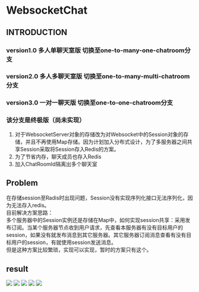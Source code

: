 # WebsocketChat
## INTRODUCTION
### version1.0 多人单聊天室版 切换至one-to-many-one-chatroom分支<br/>
### version2.0 多人多聊天室版 切换至one-to-many-multi-chatroom分支<br/>
### version3.0 一对一聊天版 切换至one-to-one-chatroom分支<br/>
### 该分支是终极版（尚未实现）<br/>
1. 对于WebsocketServer对象的存储改为对Websocket中的Session对象的存储，并且不再使用Map存储。因为计划加入分布式设计，为了多服务器之间共享Session采取将Session存入Redis的方案。
2. 为了节省内存，聊天成员也存入Redis
3. 加入ChatRoomId隔离出多个聊天室

## Problem
在存储session至Radis时出现问题，Session没有实现序列化接口无法序列化，因为无法存入redis。<br/>
目前解决方案思路：<br/>
多个服务器中的Session实例还是存储在Map中，如何实现session共享：采用发布订阅。当某个服务器节点收到用户请求，先查看本服务器有没有目标用户的session，如果没有就发布消息到其它服务器。其它服务器订阅消息查看有没有目标用户的session，有就使用session发送消息。<br/>
但是这种方案比较繁琐，实现可以实现，暂时的方案只有这个。


## result

![](https://github.com/timelessmemory/WebsocketChat/blob/master/screenshot/chat.png?raw=true)
![](https://github.com/timelessmemory/WebsocketChat/blob/master/screenshot/c.png?raw=true)
![](https://github.com/timelessmemory/WebsocketChat/blob/master/screenshot/s.png?raw=true)
![](https://github.com/timelessmemory/WebsocketChat/blob/master/screenshot/screen.png?raw=true)
![](https://github.com/timelessmemory/WebsocketChat/blob/master/screenshot/history.png?raw=true)
